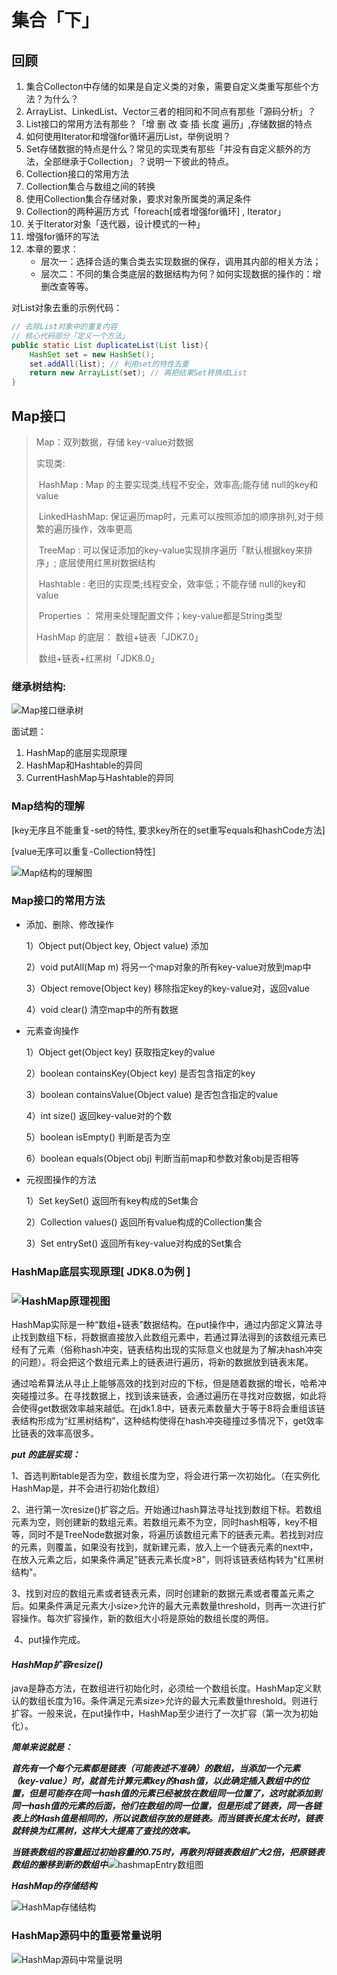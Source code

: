 # 集合「下」



## 回顾

1.  集合Collecton中存储的如果是自定义类的对象，需要自定义类重写那些个方法？为什么？
2.  ArrayList、LinkedList、Vector三者的相同和不同点有那些「源码分析」？
3.  List接口的常用方法有那些？「增 删 改 查 插 长度 遍历」,存储数据的特点
4.  如何使用Iterator和增强for循环遍历List，举例说明？
5.  Set存储数据的特点是什么？常见的实现类有那些「并没有自定义额外的方法，全部继承于Collection」？说明一下彼此的特点。
6.  Collection接口的常用方法
7.  Collection集合与数组之间的转换
8.  使用Collection集合存储对象，要求对象所属类的满足条件
9.  Collection的两种遍历方式「foreach[或者增强for循环] ,  Iterator」
10.  关于Iterator对象「迭代器，设计模式的一种」
11.  增强for循环的写法
12.  本章的要求：
     *   层次一：选择合适的集合类去实现数据的保存，调用其内部的相关方法；
     *   层次二：不同的集合类底层的数据结构为何？如何实现数据的操作的：增删改查等等。

对List对象去重的示例代码：

```java
// 去除List对象中的重复内容
// 核心代码部分「定义一个方法」
public static List duplicateList(List list){
    HashSet set = new HashSet();
    set.addAll(list); // 利用set的特性去重
    return new ArrayList(set); // 再把结果Set转换成List
}
```



## Map接口

>   Map：双列数据，存储 key-value对数据
>
>   实现类:
>
>   ​			HashMap : Map 的主要实现类,线程不安全，效率高;能存储 null的key和value
>
>   ​					LinkedHashMap: 保证遍历map时，元素可以按照添加的顺序排列,对于频繁的遍历操作，效率更高
>
>   ​			TreeMap : 可以保证添加的key-value实现排序遍历「默认根据key来排序」; 底层使用红黑树数据结构
>
>   ​			Hashtable : 老旧的实现类;线程安全，效率低；不能存储 null的key和value
>
>   ​					Properties ： 常用来处理配置文件；key-value都是String类型
>
>   HashMap 的底层： 数组+链表「JDK7.0」
>
>   ​									数组+链表+红黑树「JDK8.0」

### 继承树结构:

![Map接口继承树](/home/huangzheng2011/Projects/JavaProjects/Java/Java2018/notes/images/Map接口继承树.png)

面试题：

1.  HashMap的底层实现原理
2.  HashMap和Hashtable的异同
3.  CurrentHashMap与Hashtable的异同



### Map结构的理解

[key无序且不能重复-set的特性, 要求key所在的set重写equals和hashCode方法]

[value无序可以重复-Collection特性]

![Map结构的理解图](/home/huangzheng2011/Projects/JavaProjects/Java/Java2018/notes/images/Map结构的理解图.png)



### Map接口的常用方法

*   添加、删除、修改操作

    1）Object put(Object key, Object value) 添加

    2）void putAll(Map m) 将另一个map对象的所有key-value对放到map中

    3）Object remove(Object key) 移除指定key的key-value对，返回value

    4）void clear() 清空map中的所有数据

*   元素查询操作

    1）Object get(Object key) 获取指定key的value

    2）boolean containsKey(Object key)  是否包含指定的key

    3）boolean containsValue(Object value) 是否包含指定的value

    4）int size() 返回key-value对的个数

    5）boolean isEmpty() 判断是否为空

    6）boolean equals(Object obj) 判断当前map和参数对象obj是否相等

*   元视图操作的方法

    1）Set keySet() 返回所有key构成的Set集合 

    2）Collection values() 返回所有value构成的Collection集合

    3）Set entrySet() 返回所有key-value对构成的Set集合



### HashMap底层实现原理[ JDK8.0为例 ]

### ![HashMap原理视图](/home/huangzheng2011/Projects/JavaProjects/Java/Java2018/notes/images/HashMap原理视图.png)

HashMap实际是一种“数组+链表”数据结构。在put操作中，通过内部定义算法寻止找到数组下标，将数据直接放入此数组元素中，若通过算法得到的该数组元素已经有了元素（俗称hash冲突，链表结构出现的实际意义也就是为了解决hash冲突的问题）。将会把这个数组元素上的链表进行遍历，将新的数据放到链表末尾。

通过哈希算法从寻止上能够高效的找到对应的下标，但是随着数据的增长，哈希冲突碰撞过多。在寻找数据上，找到该来链表，会通过遍历在寻找对应数据，如此将会使得get数据效率越来越低。在jdk1.8中，链表元素数量大于等于8将会重组该链表结构形成为“红黑树结构”，这种结构使得在hash冲突碰撞过多情况下，get效率比链表的效率高很多。

***put 的底层实现：***

​		1、首选判断table是否为空，数组长度为空，将会进行第一次初始化。（在实例化HashMap是，并不会进行初始化数组）

​		2、进行第一次resize()扩容之后。开始通过hash算法寻址找到数组下标。若数组元素为空，则创建新的数组元素。若数组元素不为空，同时hash相等，key不相等，同时不是TreeNode数据对象，将遍历该数组元素下的链表元素。若找到对应的元素，则覆盖，如果没有找到，就新建元素，放入上一个链表元素的next中，在放入元素之后，如果条件满足"链表元素长度>8"，则将该链表结构转为"红黑树结构"。

​		3、找到对应的数组元素或者链表元素，同时创建新的数据元素或者覆盖元素之后。如果条件满足元素大小size>允许的最大元素数量threshold，则再一次进行扩容操作。每次扩容操作，新的数组大小将是原始的数组长度的两倍。

​		4、put操作完成。

#### ***HashMap扩容resize()***

java是静态方法，在数组进行初始化时，必须给一个数组长度。HashMap定义默认的数组长度为16。条件满足元素size>允许的最大元素数量threshold。则进行扩容。一般来说，在put操作中，HashMap至少进行了一次扩容（第一次为初始化）。

***简单来说就是：***

***首先有一个每个元素都是链表（可能表述不准确）的数组，当添加一个元素（key-value）时，就首先计算元素key的hash值，以此确定插入数组中的位置，但是可能存在同一hash值的元素已经被放在数组同一位置了，这时就添加到同一hash值的元素的后面，他们在数组的同一位置，但是形成了链表，同一各链表上的Hash值是相同的，所以说数组存放的是链表。而当链表长度太长时，链表就转换为红黑树，这样大大提高了查找的效率。***

   ***当链表数组的容量超过初始容量的0.75时，再散列将链表数组扩大2倍，把原链表数组的搬移到新的数组中***![hashmapEntry数组图](/home/huangzheng2011/Projects/JavaProjects/Java/Java2018/notes/images/hashmapEntry数组图.png)

***HashMap的存储结构***

![HashMap存储结构](/home/huangzheng2011/Projects/JavaProjects/Java/Java2018/notes/images/HashMap存储结构.png)



### HashMap源码中的重要常量说明

![HashMap源码中常量说明](/home/huangzheng2011/Projects/JavaProjects/Java/Java2018/notes/images/HashMap源码中常量说明.png)